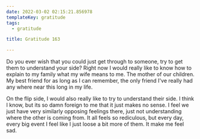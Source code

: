 ```yaml
---
date: 2022-03-02 02:15:21.856978
templateKey: gratitude
tags:
  - gratitude

title: Gratitude 163

---
```


Do you ever wish that you could just get through to someone, try to get them to
understand your side?  Right now I would really like to know how to explain to
my family what my wife means to me. The mother of our children.  My best friend
for as long as I can remember, the only friend I've really had any where near
this long in my life.

On the flip side, I would also really like to try to understand their side.  I
think I know, but its so damn foreign to me that it just makes no sense.  I
feel we just have very similarly opposing feelings there, just not
understanding where the other is coming from.  It all feels so rediculous, but
every day, every big event I feel like I just loose a bit more of them.  It
make me feel sad.
